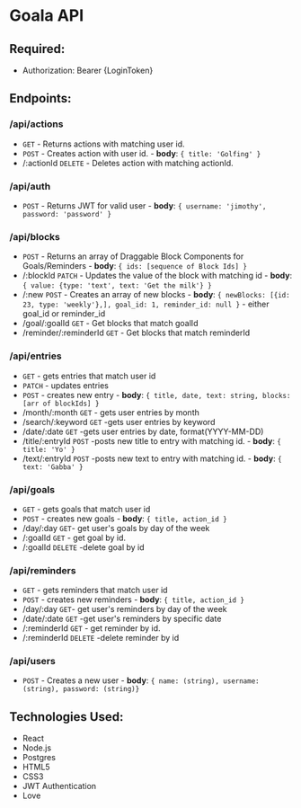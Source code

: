 # Goala API
## Required:
- Authorization: Bearer {LoginToken}
## Endpoints:
### /api/actions
- `GET` - Returns actions with matching user id.
- `POST` - Creates action with user id.
        - **body**: `{ title: 'Golfing' }`
- /:actionId `DELETE` - Deletes action with matching actionId.
### /api/auth
- `POST` - Returns JWT for valid user
        - **body**: `{ username: 'jimothy', password: 'password' }`
### /api/blocks
- `POST` - Returns an array of Draggable Block Components for Goals/Reminders
        - **body**: `{ ids: [sequence of Block Ids] }`
- /:blockId `PATCH` - Updates the value of the block with matching id
        - **body**: `{ value: {type: 'text', text: 'Get the milk'} }`
- /:new `POST` - Creates an array of new blocks
        - **body**: `{ newBlocks: [{id: 23, type: 'weekly'},], goal_id: 1, reminder_id: null }`
        - either goal_id or reminder_id
- /goal/:goalId `GET` - Get blocks that match goalId
- /reminder/:reminderId `GET` - Get blocks that match reminderId
### /api/entries
- `GET` - gets entries that match user id
- `PATCH` - updates entries
- `POST` - creates new entry
        - **body**: `{ title, date, text: string, blocks: [arr of blockIds] }` 
- /month/:month `GET` - gets user entries by month
- /search/:keyword `GET` -gets user entries by keyword
- /date/:date `GET` -gets user entries by date, format(YYYY-MM-DD)
- /title/:entryId `POST` -posts new title to entry with matching id.
        - **body**: `{ title: 'Yo' }`
- /text/:entryId `POST` -posts new text to entry with matching id.
        - **body**: `{ text: 'Gabba' }` 
### /api/goals
- `GET` - gets goals that match user id
- `POST` - creates new goals
        - **body**: `{ title, action_id }` 
- /day/:day `GET`- get user's goals by day of the week
- /:goalId `GET` - get goal by id.
- /:goalId `DELETE` -delete goal by id
### /api/reminders
- `GET` - gets reminders that match user id
- `POST` - creates new reminders
        - **body**: `{ title, action_id }` 
- /day/:day `GET`- get user's reminders by day of the week
- /date/:date `GET` -get user's reminders by specific date
- /:reminderId `GET` - get reminder by id.
- /:reminderId `DELETE` -delete reminder by id
### /api/users
- `POST` - Creates a new user
        - **body**: `{ name: (string), username: (string), password: (string)}`

## Technologies Used:
* React
* Node.js
* Postgres
* HTML5
* CSS3
* JWT Authentication
* Love
